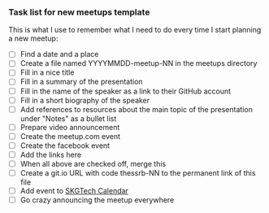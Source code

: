 ### Task list for new meetups template

This is what I use to remember what I need to do every time I start planning a new meetup:

- [ ] Find a date and a place
- [ ] Create a file named YYYYMMDD-meetup-NN in the meetups directory
- [ ] Fill in a nice title
- [ ] Fill in a summary of the presentation
- [ ] Fill in the name of the speaker as a link to their GitHub account
- [ ] Fill in a short biography of the speaker
- [ ] Add references to resources about the main topic of the presentation under "Notes" as a bullet list
- [ ] Prepare video announcement
- [ ] Create the meetup.com event
- [ ] Create the facebook event
- [ ] Add the links here
- [ ] When all above are checked off, merge this
- [ ] Create a git.io URL with code thessrb-NN to the permanent link of this file
- [ ] Add event to [SKGTech Calendar](http://skgtech.io/submit-event/)
- [ ] Go crazy announcing the meetup everywhere
